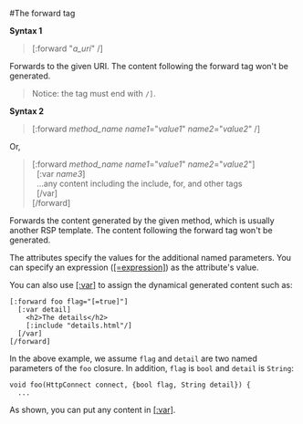 #The forward tag

**Syntax 1**

>[:forward "*a_uri*" /]

Forwards to the given URI. The content following the forward tag won't be generated.

> Notice: the tag must end with `/]`.

**Syntax 2**

>[:forward *method_name* *name1*="*value1*" *name2*="*value2*" /]

Or,

>[:forward *method_name* *name1*="*value1*" *name2*="*value2*"]  
>&nbsp;&nbsp;[:var *name3*]  
>&nbsp;&nbsp;...any content including the include, for, and other tags  
>&nbsp;&nbsp;[/var]  
>[/forward]

Forwards the content generated by the given method, which is usually another RSP template. The content following the forward tag won't be generated.

The attributes specify the values for the additional named parameters. You can specify an expression ([[=expression]](=.md)) as the attribute's value.

You can also use [[:var]](var.md) to assign the dynamical generated content such as:

    [:forward foo flag="[=true]"]
      [:var detail]
        <h2>The details</h2>
        [:include "details.html"/]
      [/var]
    [/forward]

In the above example, we assume `flag` and `detail` are two named parameters of the `foo` closure. In addition, `flag` is `bool` and `detail` is `String`:

    void foo(HttpConnect connect, {bool flag, String detail}) {
      ...

As shown, you can put any content in [[:var]](var.md).